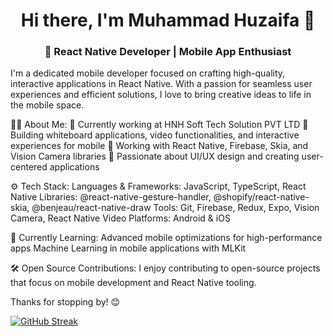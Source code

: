<h1 align="center">Hi there, I'm Muhammad Huzaifa 👋 </h1>
<h3 align="center">🚀 React Native Developer | Mobile App Enthusiast</h3>
<p>I'm a dedicated mobile developer focused on crafting high-quality, interactive applications in React Native. With a passion for seamless user experiences and efficient solutions, I love to bring creative ideas to life in the mobile space.</p>

👨‍💻 About Me:
📍 Currently working at HNH Soft Tech Solution PVT LTD
💼 Building whiteboard applications, video functionalities, and interactive experiences for mobile
🔧 Working with React Native, Firebase, Skia, and Vision Camera libraries
🎨 Passionate about UI/UX design and creating user-centered applications

⚙️ Tech Stack:
Languages & Frameworks: JavaScript, TypeScript, React Native
Libraries: @react-native-gesture-handler, @shopify/react-native-skia, @benjeau/react-native-draw
Tools: Git, Firebase, Redux, Expo, Vision Camera, React Native Video
Platforms: Android & iOS

🌱 Currently Learning:
Advanced mobile optimizations for high-performance apps
Machine Learning in mobile applications with MLKit

🛠️ Open Source Contributions:
I enjoy contributing to open-source projects that focus on mobile development and React Native tooling.

Thanks for stopping by! 😊

[![GitHub Streak](https://streak-stats.demolab.com?user=muhammadhuzaifakhalilhnhtechsolutions&theme=dark)](https://git.io/streak-stats)
